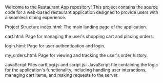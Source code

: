 Welcome to the Restaurant App repository! This project contains the source code for a web-based restaurant application designed to provide users with a seamless dining experience.

Project Structure
index.html: The main landing page of the application.

cart.html: Page for managing the user's shopping cart and placing orders.

login.html: Page for user authentication and login.

my_orders.html: Page for viewing and tracking the user's order history.

JavaScript Files
cartLogi.js and script.js- JavaScript file containing the logic for the application's functionality, including handling user interactions, managing cart items, and making requests to the server.
